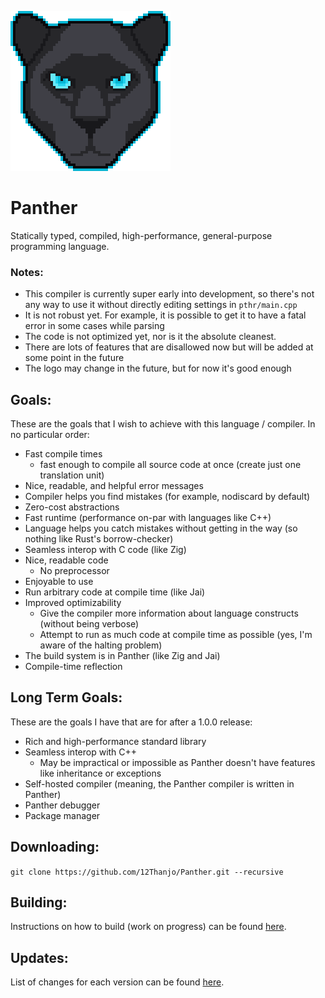 ![Logo](art_assets/Logo_scaled.png)
# Panther
Statically typed, compiled, high-performance, general-purpose programming language.

### Notes:
- This compiler is currently super early into development, so there's not any way to use it without directly editing settings in `pthr/main.cpp`
- It is not robust yet. For example, it is possible to get it to have a fatal error in some cases while parsing
- The code is not optimized yet, nor is it the absolute cleanest.
- There are lots of features that are disallowed now but will be added at some point in the future
- The logo may change in the future, but for now it's good enough


## Goals:
These are the goals that I wish to achieve with this language / compiler. In no particular order:
- Fast compile times
	- fast enough to compile all source code at once (create just one translation unit)
- Nice, readable, and helpful error messages
- Compiler helps you find mistakes (for example, nodiscard by default)
- Zero-cost abstractions
- Fast runtime (performance on-par with languages like C++)
- Language helps you catch mistakes without getting in the way (so nothing like Rust's borrow-checker)
- Seamless interop with C code (like Zig)
- Nice, readable code
	- No preprocessor
- Enjoyable to use
- Run arbitrary code at compile time (like Jai)
- Improved optimizability
	- Give the compiler more information about language constructs (without being verbose)
	- Attempt to run as much code at compile time as possible (yes, I'm aware of the halting problem)
- The build system is in Panther (like Zig and Jai)
- Compile-time reflection


## Long Term Goals:
These are the goals I have that are for after a 1.0.0 release:
- Rich and high-performance standard library
- Seamless interop with C++
	- May be impractical or impossible as Panther doesn't have features like inheritance or exceptions
- Self-hosted compiler (meaning, the Panther compiler is written in Panther)
- Panther debugger
- Package manager


## Downloading:
`git clone https://github.com/12Thanjo/Panther.git --recursive`

## Building:
Instructions on how to build (work on progress) can be found [here](documentation/building.md).

## Updates:
List of changes for each version can be found [here](CHANGELOG.md).




